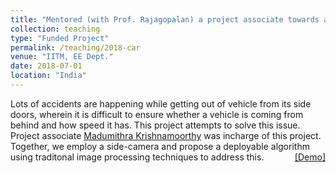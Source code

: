 ```yaml
---
title: "Mentored (with Prof. Rajagopalan) a project associate towards a funded project."
collection: teaching
type: "Funded Project"
permalink: /teaching/2018-car
venue: "IITM, EE Dept."
date: 2018-07-01
location: "India"
---
```

<p style="text-align:left;">
  Lots of accidents are happening while getting out of vehicle from its side doors, wherein it is difficult to ensure whether a vehicle is coming from behind and how speed it has. This project attempts to solve this issue. Project associate <a href="https://in.linkedin.com/in/madhumithra-krishnamoorthy-49981a153">Madumithra Krishnamoorthy</a> was incharge of this project. Together, we employ a side-camera and propose a deployable algorithm using traditonal image processing techniques to address this. 
    <span style="float:right;">
         <a href="https://drive.google.com/open?id=1f30V7ORC2U9qUShvbsT1Qmc2t5kBT4Og">&#91;Demo&#93;</a>  
    </span>
</p>

